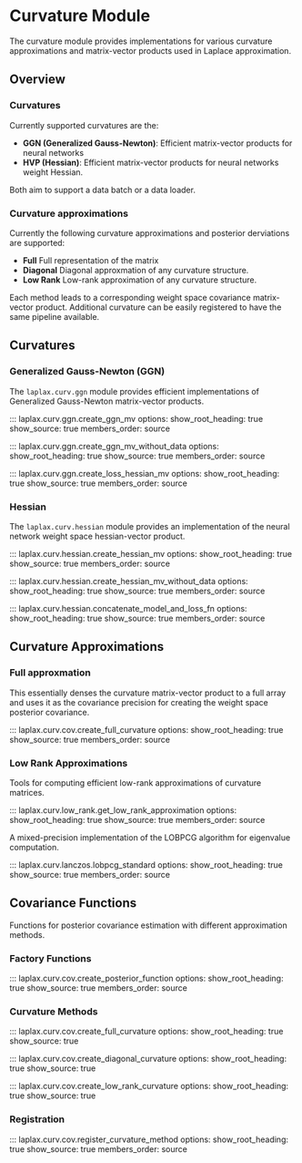 # Curvature Module

The curvature module provides implementations for various curvature approximations and matrix-vector products used in Laplace approximation.

## Overview


### Curvatures
Currently supported curvatures are the:

- **GGN (Generalized Gauss-Newton)**: Efficient matrix-vector products for neural networks
- **HVP (Hessian)**: Efficient matrix-vector products for neural networks weight Hessian. 

Both aim to support a data batch or a data loader.

### Curvature approximations
Currently the following curvature approximations and posterior derviations are supported:

- **Full** Full representation of the matrix
- **Diagonal** Diagonal approxmation of any curvature structure.
- **Low Rank** Low-rank approximation of any curvature structure.

Each method leads to a corresponding weight space covariance matrix-vector product. Additional curvature can be easily registered to have the same pipeline available.


## Curvatures

### Generalized Gauss-Newton (GGN)

The `laplax.curv.ggn` module provides efficient implementations of Generalized Gauss-Newton matrix-vector products.

::: laplax.curv.ggn.create_ggn_mv
    options:
      show_root_heading: true
      show_source: true
      members_order: source

::: laplax.curv.ggn.create_ggn_mv_without_data
    options:
      show_root_heading: true
      show_source: true
      members_order: source

::: laplax.curv.ggn.create_loss_hessian_mv
    options:
      show_root_heading: true
      show_source: true
      members_order: source


### Hessian

The `laplax.curv.hessian` module provides an implementation of the neural network weight space hessian-vector product. 

::: laplax.curv.hessian.create_hessian_mv
    options:
      show_root_heading: true
      show_source: true
      members_order: source

::: laplax.curv.hessian.create_hessian_mv_without_data
    options:
      show_root_heading: true
      show_source: true
      members_order: source

::: laplax.curv.hessian.concatenate_model_and_loss_fn
    options:
      show_root_heading: true
      show_source: true
      members_order: source


## Curvature Approximations

### Full approxmation

This essentially denses the curvature matrix-vector product to a full array and uses it as the covariance precision for creating the weight space posterior covariance.

::: laplax.curv.cov.create_full_curvature
    options: 
      show_root_heading: true
      show_source: true
      members_order: source


### Low Rank Approximations

Tools for computing efficient low-rank approximations of curvature matrices.

::: laplax.curv.low_rank.get_low_rank_approximation
    options:
      show_root_heading: true
      show_source: true
      members_order: source
 

A mixed-precision implementation of the LOBPCG algorithm for eigenvalue computation.

::: laplax.curv.lanczos.lobpcg_standard
    options:
      show_root_heading: true
      show_source: true
      members_order: source

## Covariance Functions

Functions for posterior covariance estimation with different approximation methods.

### Factory Functions

::: laplax.curv.cov.create_posterior_function
    options:
      show_root_heading: true
      show_source: true
      members_order: source

### Curvature Methods

::: laplax.curv.cov.create_full_curvature
    options:
      show_root_heading: true
      show_source: true

::: laplax.curv.cov.create_diagonal_curvature
    options:
      show_root_heading: true
      show_source: true

::: laplax.curv.cov.create_low_rank_curvature
    options:
      show_root_heading: true
      show_source: true

### Registration

::: laplax.curv.cov.register_curvature_method
    options:
      show_root_heading: true
      show_source: true
      members_order: source

